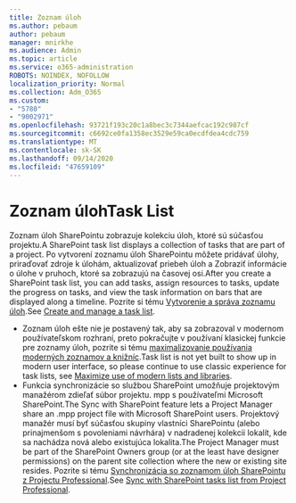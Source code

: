 ```yaml
---
title: Zoznam úloh
ms.author: pebaum
author: pebaum
manager: mnirkhe
ms.audience: Admin
ms.topic: article
ms.service: o365-administration
ROBOTS: NOINDEX, NOFOLLOW
localization_priority: Normal
ms.collection: Adm_O365
ms.custom:
- "5780"
- "9002971"
ms.openlocfilehash: 93721f193c20c1a8bec3c7344aefcac192c987cf
ms.sourcegitcommit: c6692ce0fa1358ec3529e59ca0ecdfdea4cdc759
ms.translationtype: MT
ms.contentlocale: sk-SK
ms.lasthandoff: 09/14/2020
ms.locfileid: "47659109"
---
```

# <a name="task-list"></a><span data-ttu-id="43a45-102">Zoznam úloh</span><span class="sxs-lookup"><span data-stu-id="43a45-102">Task List</span></span>

<span data-ttu-id="43a45-103">Zoznam úloh SharePointu zobrazuje kolekciu úloh, ktoré sú súčasťou projektu.</span><span class="sxs-lookup"><span data-stu-id="43a45-103">A SharePoint task list displays a collection of tasks that are part of a project.</span></span> <span data-ttu-id="43a45-104">Po vytvorení zoznamu úloh SharePointu môžete pridávať úlohy, priraďovať zdroje k úlohám, aktualizovať priebeh úloh a Zobraziť informácie o úlohe v pruhoch, ktoré sa zobrazujú na časovej osi.</span><span class="sxs-lookup"><span data-stu-id="43a45-104">After you create a SharePoint task list, you can add tasks, assign resources to tasks, update the progress on tasks, and view the task information on bars that are displayed along a timeline.</span></span> <span data-ttu-id="43a45-105">Pozrite si tému [Vytvorenie a správa zoznamu úloh](https://support.microsoft.com/office/466ad207-46fd-4c77-9af1-41bc23cec21a).</span><span class="sxs-lookup"><span data-stu-id="43a45-105">See [Create and manage a task list](https://support.microsoft.com/office/466ad207-46fd-4c77-9af1-41bc23cec21a).</span></span>  

-   <span data-ttu-id="43a45-106">Zoznam úloh ešte nie je postavený tak, aby sa zobrazoval v modernom používateľskom rozhraní, preto pokračujte v používaní klasickej funkcie pre zoznamy úloh, pozrite si tému [maximalizovanie používania moderných zoznamov a knižníc](https://docs.microsoft.com/sharepoint/dev/transform/modernize-userinterface-lists-and-libraries).</span><span class="sxs-lookup"><span data-stu-id="43a45-106">Task list is not yet built to show up in modern user interface, so please continue to use classic experience for task lists, see [Maximize use of modern lists and libraries](https://docs.microsoft.com/sharepoint/dev/transform/modernize-userinterface-lists-and-libraries).</span></span>
-   <span data-ttu-id="43a45-107">Funkcia synchronizácie so službou SharePoint umožňuje projektovým manažérom zdieľať súbor projektu. mpp s používateľmi Microsoft SharePoint.</span><span class="sxs-lookup"><span data-stu-id="43a45-107">The Sync with SharePoint feature lets a Project Manager share an .mpp project file with Microsoft SharePoint users.</span></span> <span data-ttu-id="43a45-108">Projektový manažér musí byť súčasťou skupiny vlastníci SharePointu (alebo prinajmenšom s povoleniami návrhára) v nadradenej kolekcii lokalít, kde sa nachádza nová alebo existujúca lokalita.</span><span class="sxs-lookup"><span data-stu-id="43a45-108">The Project Manager must be part of the SharePoint Owners group (or at the least have designer permissions) on the parent site collection where the new or existing site resides.</span></span> <span data-ttu-id="43a45-109">Pozrite si tému [Synchronizácia so zoznamom úloh SharePointu z Projectu Professional](https://docs.microsoft.com/office/troubleshoot/project/sync-with-tasks-from-project).</span><span class="sxs-lookup"><span data-stu-id="43a45-109">See [Sync with SharePoint tasks list from Project Professional](https://docs.microsoft.com/office/troubleshoot/project/sync-with-tasks-from-project).</span></span>